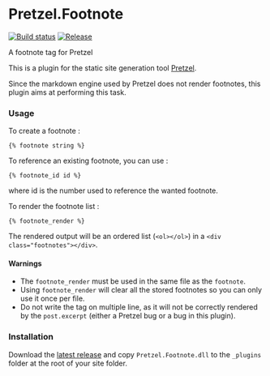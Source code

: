 # Pretzel.Footnote

[![Build status](https://ci.appveyor.com/api/projects/status/prqojnauuomddgm6?svg=true)](https://ci.appveyor.com/project/k94ll13nn3/pretzel-footnote)
[![Release](https://img.shields.io/github/release/k94ll13nn3/Pretzel.Footnote.svg)](https://github.com/k94ll13nn3/Pretzel.Footnote/releases/latest)

A footnote tag for Pretzel

This is a plugin for the static site generation tool [Pretzel](https://github.com/Code52/pretzel).

Since the markdown engine used by Pretzel does not render footnotes, this plugin aims at performing this task.

### Usage

To create a footnote :
```
{% footnote string %}
```

To reference an existing footnote, you can use :
```
{% footnote_id id %}
```
where id is the number used to reference the wanted footnote.

To render the footnote list :
```
{% footnote_render %}
```

The rendered output will be an ordered list (`<ol></ol>`) in a `<div class="footnotes"></div>`.

#### Warnings

- The `footnote_render` must be used in the same file as the `footnote`.
- Using `footnote_render` will clear all the stored footnotes so you can only use it once per file.
- Do not write the tag on multiple line, as it will not be correctly rendered by the `post.excerpt` (either a Pretzel bug or a bug in this plugin).

### Installation

Download the [latest release](https://github.com/k94ll13nn3/Pretzel.Footnote/releases/latest) and copy `Pretzel.Footnote.dll` to the `_plugins` folder at the root of your site folder.